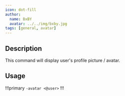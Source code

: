 ```yaml
---
icon: dot-fill
author:
  name: BxBY
  avatar: ../../img/bxby.jpg
tags: [general, avatar]
---
```


## Description
This command will display user's profile picture / avatar.

## Usage
!!!primary
`-avatar <@user>`
!!!